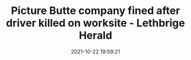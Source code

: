 ---
"title": "Picture Butte company fined after driver killed on worksite - Lethbrige Herald"
"date": "2021-10-22 19:59:21"
"feed_name": "GOOGLENEWSINDUSTRIAL"
"feed_website": "https://news.google.com/search?q=industrial%2Bincident&hl=en-US&gl=US&ceid=US:en"
"feed_rss": "https://news.google.com/rss/search?q=industrial%2Bincident&hl=en-US&gl=US&ceid=US:en"
"link": "https://lethbridgeherald.com/news/lethbridge-news/2021/10/22/picture-butte-company-fined-after-driver-killed-on-worksite/"
"source": "{'href': 'https://lethbridgeherald.com', 'title': 'Lethbrige Herald'}"
"file": "_posts/2021-1-1-cf9bc63b05963cf84da60f56eb9eb86237fb1c80.md"
"accident": "1"
"drilling": "0"
"represented_by": "0"
"dead": "0"
"injured": "0"
"arrested": "0"
"place": "unknown place"
"where": "unknown site"
"causes": "unknown"
"place_uri": "unknown place"
---